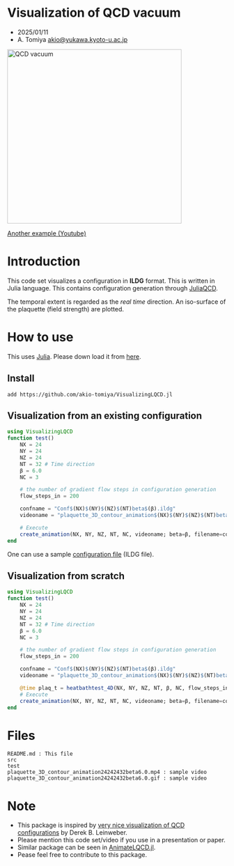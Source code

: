 # Visualization of QCD vacuum

- 2025/01/11
- A. Tomiya akio@yukawa.kyoto-u.ac.jp 

<img src="plaquette_3D_contour_animation24242432beta6.0.gif" alt="QCD vacuum" width="400">

[Another example (Youtube)](http://youtube.com/shorts/nscMhDamzfg)

# Introduction

This code set visualizes a configuration in **ILDG** format. This is written in Julia language. This contains configuration generation through [JuliaQCD](https://github.com/JuliaQCD).

The temporal extent is regarded as the *real time* direction. An iso-surface of the plaquette (field strength) are plotted.

# How to use

This uses [Julia](https://julialang.org/).
Please down load it from [here](https://julialang.org/downloads/).

## Install

```
add https://github.com/akio-tomiya/VisualizingLQCD.jl
```

## Visualization from an existing configuration

```julia
using VisualizingLQCD
function test()
    NX = 24
    NY = 24
    NZ = 24
    NT = 32 # Time direction
    β = 6.0
    NC = 3

    # the number of gradient flow steps in configuration generation
    flow_steps_in = 200

    confname = "Conf$(NX)$(NY)$(NZ)$(NT)beta$(β).ildg"
    videoname = "plaquette_3D_contour_animation$(NX)$(NY)$(NZ)$(NT)beta$(β).mp4"

    # Execute
    create_animation(NX, NY, NZ, NT, NC, videoname; beta=β, filename=confname)
end
```

One can use a sample [configuration file](https://www.dropbox.com/scl/fi/ujkmaeszcm33gku7kl67v/Conf24242432beta6.0.ildg?rlkey=4fyzg3krxsy7azlcjgl68nvsm&dl=0) (ILDG file).

## Visualization from scratch

```julia
using VisualizingLQCD
function test()
    NX = 24
    NY = 24
    NZ = 24
    NT = 32 # Time direction
    β = 6.0
    NC = 3

    # the number of gradient flow steps in configuration generation
    flow_steps_in = 200

    confname = "Conf$(NX)$(NY)$(NZ)$(NT)beta$(β).ildg"
    videoname = "plaquette_3D_contour_animation$(NX)$(NY)$(NZ)$(NT)beta$(β).mp4"

    @time plaq_t = heatbathtest_4D(NX, NY, NZ, NT, β, NC, flow_steps_in, confname)
    # Execute
    create_animation(NX, NY, NZ, NT, NC, videoname; beta=β, filename=confname)
end
```

# Files

```
README.md : This file 
src
test
plaquette_3D_contour_animation24242432beta6.0.mp4 : sample video
plaquette_3D_contour_animation24242432beta6.0.gif : sample video
```



# Note

- This package is inspired by [very nice visualization of QCD configurations](http://www.physics.adelaide.edu.au/theory/staff/leinweber/VisualQCD/Nobel/) by Derek B. Leinweber.
- Please mention this code set/video if you use in a presentation or paper.
- Similar package can be seen in [AnimateLQCD.jl](https://github.com/akio-tomiya/AnimateLQCD.jl).
- Pease feel free to contribute to this package.

